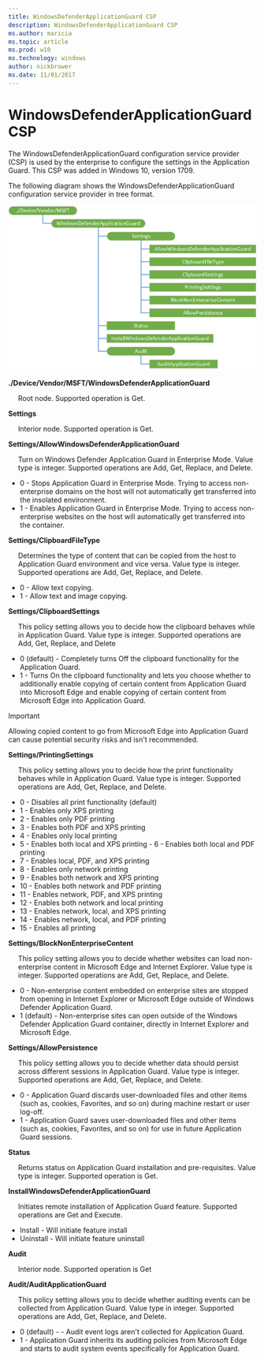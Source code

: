 ```yaml
---
title: WindowsDefenderApplicationGuard CSP
description: WindowsDefenderApplicationGuard CSP
ms.author: maricia
ms.topic: article
ms.prod: w10
ms.technology: windows
author: nickbrower
ms.date: 11/01/2017
---
```


# WindowsDefenderApplicationGuard CSP


The WindowsDefenderApplicationGuard configuration service provider (CSP) is used by the enterprise to configure the settings in the Application Guard. This CSP was added in Windows 10, version 1709.

The following diagram shows the WindowsDefenderApplicationGuard configuration service provider in tree format.

![windowsdefenderapplicationguard csp](images/provisioning-csp-windowsdefenderapplicationguard.png)

<a href="" id="windowsdefenderapplicationguard"></a>**./Device/Vendor/MSFT/WindowsDefenderApplicationGuard**  
<p style="margin-left: 20px">Root node. Supported operation is Get.</p>
<p style="margin-left: 20px"></p>

<a href="" id="settings"></a>**Settings**  
<p style="margin-left: 20px">Interior node. Supported operation is Get.</p>

<a href="" id="allowwindowsdefenderapplicationguard"></a>**Settings/AllowWindowsDefenderApplicationGuard**  
<p style="margin-left: 20px">Turn on Windows Defender Application Guard in Enterprise Mode. Value type is integer. Supported operations are Add, Get, Replace, and Delete.</p>
 
 - 0 - Stops Application Guard in Enterprise Mode. Trying to access non-enterprise domains on the host will not automatically get transferred into the insolated environment.
 - 1 - Enables Application Guard in Enterprise Mode. Trying to access non-enterprise websites on the host will automatically get transferred into the container. 

<a href="" id="clipboardfiletype"></a>**Settings/ClipboardFileType**  
<p style="margin-left: 20px">Determines the type of content that can be copied from the host to Application Guard environment and vice versa. Value type is integer. Supported operations are Add, Get, Replace, and Delete.</p>

- 0 - Allow text copying.
- 1 - Allow text and image copying.

<a href="" id="clipboardsettings"></a>**Settings/ClipboardSettings**  
<p style="margin-left: 20px">This policy setting allows you to decide how the clipboard behaves while in Application Guard. Value type is integer. Supported operations are Add, Get, Replace, and Delete</p>

- 0 (default) - Completely turns Off the clipboard functionality for the Application Guard.
- 1 - Turns On the clipboard functionality and lets you choose whether to additionally enable copying of certain content from Application Guard into Microsoft Edge and enable copying of certain content from Microsoft Edge into Application Guard.

> [!Important]  
> Allowing copied content to go from Microsoft Edge into Application Guard can cause potential security risks and isn't recommended. 

<a href="" id="printingsettings"></a>**Settings/PrintingSettings**  
<p style="margin-left: 20px">This policy setting allows you to decide how the print functionality behaves while in Application Guard. Value type is integer. Supported operations are Add, Get, Replace, and Delete.</p>

- 0 - Disables all print functionality (default)
- 1 - Enables only XPS printing
- 2 - Enables only PDF printing
- 3 - Enables both PDF and XPS printing
- 4 - Enables only local printing
- 5 - Enables both local and XPS printing    - 6 - Enables both local and PDF printing
- 7 - Enables local, PDF, and XPS printing
- 8 - Enables only network printing
- 9 - Enables both network and XPS printing
- 10 - Enables both network and PDF printing
- 11 - Enables network, PDF, and XPS printing
- 12 - Enables both network and local printing
- 13 - Enables network, local, and XPS printing
- 14 - Enables network, local, and PDF printing
- 15 - Enables all printing

<a href="" id="blocknonenterprisecontent"></a>**Settings/BlockNonEnterpriseContent**  
<p style="margin-left: 20px">This policy setting allows you to decide whether websites can load non-enterprise content in Microsoft Edge and Internet Explorer. Value type is integer. Supported operations are Add, Get, Replace, and Delete.</p>

- 0 - Non-enterprise content embedded on enterprise sites are stopped from opening in Internet Explorer or Microsoft Edge outside of Windows Defender Application Guard.
- 1 (default) -  Non-enterprise sites can open outside of the Windows Defender Application Guard container, directly in Internet Explorer and Microsoft Edge.

<a href="" id="allowpersistence"></a>**Settings/AllowPersistence**  
<p style="margin-left: 20px">This policy setting allows you to decide whether data should persist across different sessions in Application Guard. Value type is integer. Supported operations are Add, Get, Replace, and Delete.</p>

- 0 - Application Guard discards user-downloaded files and other items (such as, cookies, Favorites, and so on) during machine restart or user log-off.
- 1 - Application Guard saves user-downloaded files and other items (such as, cookies, Favorites, and so on) for use in future Application Guard sessions.

<a href="" id="status"></a>**Status**  
<p style="margin-left: 20px">Returns status on Application Guard installation and pre-requisites. Value type is integer. Supported operation is Get.</p>

<a href="" id="installwindowsdefenderapplicationguard"></a>**InstallWindowsDefenderApplicationGuard**  
<p style="margin-left: 20px">Initiates remote installation of Application Guard feature. Supported operations are Get and Execute.</p>

- Install - Will initiate feature install
- Uninstall - Will initiate feature uninstall

<a href="" id="audit"></a>**Audit**  
<p style="margin-left: 20px">Interior node. Supported operation is Get</p>

<a href="" id="auditapplicationguard"></a>**Audit/AuditApplicationGuard**  
<p style="margin-left: 20px">This policy setting allows you to decide whether auditing events can be collected from Application Guard. Value type in integer. Supported operations are Add, Get, Replace, and Delete.</p>

- 0 (default) - - Audit event logs aren't collected for Application Guard.
- 1 - Application Guard inherits its auditing policies from Microsoft Edge and starts to audit system events specifically for Application Guard.
